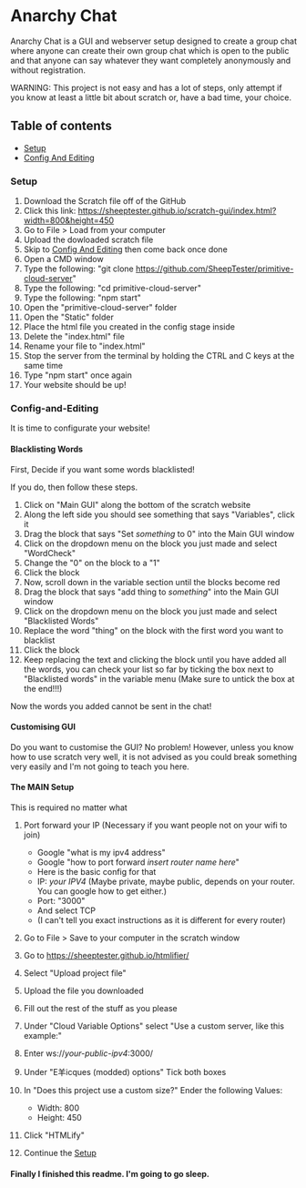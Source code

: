 # Anarchy Chat
Anarchy Chat is a GUI and webserver setup designed to create a group chat where anyone can create their own group chat which is open to the public and that anyone can say whatever they want completely anonymously and without registration. 

WARNING: This project is not easy and has a lot of steps, only attempt if you know at least a little bit about scratch or, have a bad time, your choice.

## Table of contents

* [Setup](#Setup)
* [Config And Editing](#Config-and-Editing)


### Setup

1. Download the Scratch file off of the GitHub
2. Click this link: https://sheeptester.github.io/scratch-gui/index.html?width=800&height=450
3. Go to File > Load from your computer
4. Upload the dowloaded scratch file
5. Skip to [Config And Editing](#Config-and-Editing) then come back once done
6. Open a CMD window
7. Type the following: "git clone https://github.com/SheepTester/primitive-cloud-server"
8. Type the following: "cd primitive-cloud-server"
9. Type the following: "npm start"
10. Open the "primitive-cloud-server" folder
11. Open the "Static" folder
12. Place the html file you created in the config stage inside
13. Delete the "index.html" file
14. Rename your file to "index.html"
15. Stop the server from the terminal by holding the CTRL and C keys at the same time
16. Type "npm start" once again
17. Your website should be up!

### Config-and-Editing

It is time to configurate your website!

#### Blacklisting Words

First, Decide if you want some words blacklisted!

If you do, then follow these steps.
1. Click on "Main GUI" along the bottom of the scratch website
2. Along the left side you should see something that says "Variables", click it
3. Drag the block that says "Set *something* to 0" into the Main GUI window
4. Click on the dropdown menu on the block you just made and select "WordCheck"
5. Change the "0" on the block to a "1"
6. Click the block
7. Now, scroll down in the variable section until the blocks become red
8. Drag the block that says "add thing to *something*" into the Main GUI window
9. Click on the dropdown menu on the block you just made and select "Blacklisted Words"
10. Replace the word "thing" on the block with the first word you want to blacklist
11. Click the block
12. Keep replacing the text and clicking the block until you have added all the words, you can check your list so far by ticking the box next to "Blacklisted words" in the variable menu (Make sure to untick the box at the end!!!)

Now the words you added cannot be sent in the chat!

#### Customising GUI

Do you want to customise the GUI?
No problem! However, unless you know how to use scratch very well, it is not advised as you could break something very easily and I'm not going to teach you here.

#### The MAIN Setup

This is required no matter what

1. Port forward your IP (Necessary if you want people not on your wifi to join)
    - Google "what is my ipv4 address"
    - Google "how to port forward *insert router name here*"
    - Here is the basic config for that
    - IP: *your IPV4* (Maybe private, maybe public, depends on your router. You can google how to get either.)
    - Port: "3000"
    - And select TCP
    - (I can't tell you exact instructions as it is different for every router)
  
2. Go to File > Save to your computer in the scratch window
3. Go to https://sheeptester.github.io/htmlifier/
4. Select "Upload project file"
5. Upload the file you downloaded
6. Fill out the rest of the stuff as you please
7. Under "Cloud Variable Options" select "Use a custom server, like this example:"
8. Enter ws://*your-public-ipv4*:3000/
9. Under "E羊icques (modded) options" Tick both boxes
10. In "Does this project use a custom size?" Ender the following Values:
     - Width: 800
     - Height: 450
11. Click "HTMLify"
12. Continue the [Setup](#Setup)






#### Finally I finished this readme. I'm going to go sleep.

